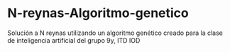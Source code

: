 # N-reynas-Algoritmo-genetico
Solución a N reynas utilizando un algoritmo genético creado para la clase de inteligencia artificial del grupo 9y, ITD IOD

